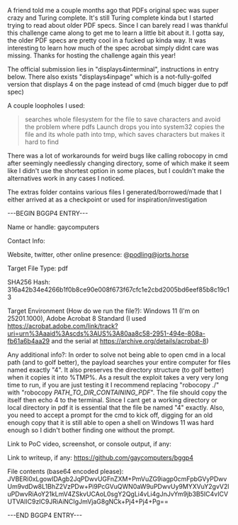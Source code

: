 A friend told me a couple months ago that PDFs original spec was super crazy and Turing complete. It's still Turing complete kinda but I started trying to read about older PDF specs. Since I can barely read I was thankful this challenge came along to get me to learn a little bit about it. I gotta say, the older PDF specs are pretty cool in a fucked up kinda way. It was interesting to learn how much of the spec acrobat simply didnt care was missing. Thanks for hosting the challenge again this year!

The official submission lies in "displays4interminal", instructions in entry below. There also exists "displays4inpage" which is a not-fully-golfed version that displays 4 on the page instead of cmd (much bigger due to pdf spec)

A couple loopholes I used:
> searches whole filesystem for the file to save characters and avoid the problem where pdfs Launch drops you into system32
> copies the file and its whole path into tmp, which saves characters but makes it hard to find

There was a lot of workarounds for weird bugs like calling robocopy in cmd after seemingly needlessly changing directory, some of which make it seem like I didn't use the shortest option in some places, but I couldn't make the alternatives work in any cases I noticed.

The extras folder contains various files I generated/borrowed/made that I either arrived at as a checkpoint or used for inspiration/investigation


---BEGIN BGGP4 ENTRY---

Name or handle: gaycomputers

Contact Info: 

Website, twitter, other online presence: @podling@jorts.horse

Target File Type: pdf

SHA256 Hash: 316a42b34e4266b1f0b8ce90e008f673f67cfc1e2cbd2005bd6eef85b8c19c13

Target Environment (How do we run the file?): Windows 11 (I'm on 25201.1000), Adobe Acrobat 8 Standard (I used https://acrobat.adobe.com/link/track?uri=urn%3Aaaid%3Ascds%3AUS%3A80aa8c58-2951-494e-808a-fb61a6b4aa29 and the serial at https://archive.org/details/acrobat-8)

Any additional info?: In order to solve not being able to open cmd in a local path (and to golf better), the payload searches your entire computer for files named exactly "4". It also preserves the directory structure (to golf better) when it copies it into %TMP%. As a result the exploit takes a very very long time to run, if you are just testing it I recommend replacing "robocopy ./" with "robocopy *PATH_TO_DIR_CONTAINING_PDF*". The file should copy the itself then echo 4 to the terminal. Since I cant get a working directory or local directory in pdf it is essential that the file be named "4" exactly. Also, you need to accept a prompt for the cmd to kick off, digging for an old enough copy that it is still able to open a shell on Windows 11 was hard enough so I didn't bother finding one without the prompt.

Link to PoC video, screenshot, or console output, if any: 

Link to writeup, if any: https://github.com/gaycomputers/bggp4

File contents (base64 encoded please): JVBERi0xLgowIDAgb2JqPDwvUGFnZXM+PmVuZG9iagp0cmFpbGVyPDwvUm9vdDw8L1BhZ2VzPDw+Pi9PcGVuQWN0aW9uPDwvUy9MYXVuY2gvV2luPDwvRiAoY21kLmV4ZSkvUCAoL0sgY2QgLi4vLi4gJnJvYm9jb3B5IC4vICVUTVAlIC9zIC9JRiAiNCIgJmVjaG8gNCk+Pj4+Pj4+Pg==

---END BGGP4 ENTRY---

